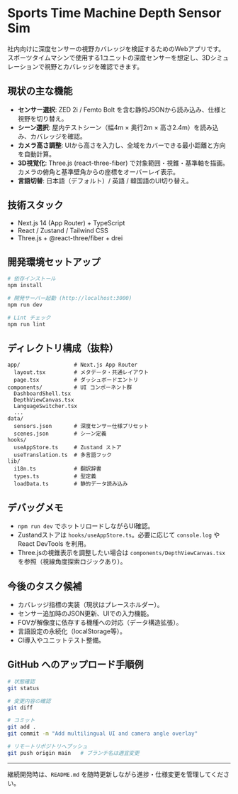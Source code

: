# Sports Time Machine Depth Sensor Sim

社内向けに深度センサーの視野カバレッジを検証するためのWebアプリです。スポーツタイムマシンで使用する1ユニットの深度センサーを想定し、3Dシミュレーションで視野とカバレッジを確認できます。

## 現状の主な機能
- **センサー選択**: ZED 2i / Femto Bolt を含む静的JSONから読み込み、仕様と視野を切り替え。
- **シーン選択**: 屋内テストシーン（幅4m × 奥行2m × 高さ2.4m）を読み込み、カバレッジを確認。
- **カメラ高さ調整**: UIから高さを入力し、全域をカバーできる最小距離と方向を自動計算。
- **3D視覚化**: Three.js (react-three-fiber) で対象範囲・視錐・基準軸を描画。カメラの俯角と基準壁角からの座標をオーバーレイ表示。
- **言語切替**: 日本語（デフォルト）/ 英語 / 韓国語のUI切り替え。

## 技術スタック
- Next.js 14 (App Router) + TypeScript
- React / Zustand / Tailwind CSS
- Three.js + @react-three/fiber + drei

## 開発環境セットアップ
```bash
# 依存インストール
npm install

# 開発サーバー起動 (http://localhost:3000)
npm run dev

# Lint チェック
npm run lint
```

## ディレクトリ構成（抜粋）
```
app/                 # Next.js App Router
  layout.tsx         # メタデータ・共通レイアウト
  page.tsx           # ダッシュボードエントリ
components/          # UI コンポーネント群
  DashboardShell.tsx
  DepthViewCanvas.tsx
  LanguageSwitcher.tsx
  ...
data/
  sensors.json       # 深度センサー仕様プリセット
  scenes.json        # シーン定義
hooks/
  useAppStore.ts     # Zustand ストア
  useTranslation.ts  # 多言語フック
lib/
  i18n.ts            # 翻訳辞書
  types.ts           # 型定義
  loadData.ts        # 静的データ読み込み
```

## デバッグメモ
- `npm run dev` でホットリロードしながらUI確認。
- Zustandストアは `hooks/useAppStore.ts`。必要に応じて `console.log` や React DevTools を利用。
- Three.jsの視錐表示を調整したい場合は `components/DepthViewCanvas.tsx` を参照（視線角度探索ロジックあり）。

## 今後のタスク候補
- カバレッジ指標の実装（現状はプレースホルダー）。
- センサー追加時のJSON更新、UIでの入力機能。
- FOVが解像度に依存する機種への対応（データ構造拡張）。
- 言語設定の永続化（localStorage等）。
- CI導入やユニットテスト整備。

## GitHub へのアップロード手順例
```bash
# 状態確認
git status

# 変更内容の確認
git diff

# コミット
git add .
git commit -m "Add multilingual UI and camera angle overlay"

# リモートリポジトリへプッシュ
git push origin main   # ブランチ名は適宜変更
```

---
継続開発時は、`README.md` を随時更新しながら進捗・仕様変更を管理してください。
